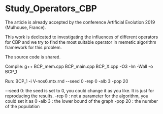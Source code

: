 # Study_Operators_CBP

The article is already accepted by the conference Artificial Evolution 2019 (Mulhouse, France).

This work is dedicated to investigating the influences of different operators for CBP and we try to find the most suitable operator in memetic algorithm framework for this problem.


The source code is shared.

Compile: 
g++ BCP_mem.cpp BCP_main.cpp BCP_X.cpp -O3 -lm -Wall -o BCP_1

Run:
BCP_1 -i V-nos6.mtx.rnd --seed 0 -rep 0 -alb 3 -pop 20

--seed 0: the seed is set to 0, you could change it as you like. It is just for reproducing the results.
-rep 0  : not a parameter for the algorithm, you could set it as 0
-alb 3  : the lower bound of the graph
-pop 20 : the number of the population
